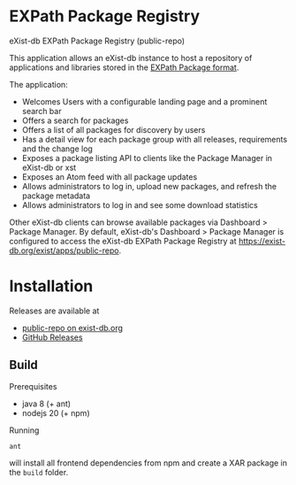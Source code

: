 # EXPath Package Registry

eXist-db EXPath Package Registry (public-repo)

This application allows an eXist-db instance to host a repository of applications and libraries stored in the [EXPath Package format](https://expath.org/spec/pkg).

The application:

- Welcomes Users with a configurable landing page and a prominent search bar
- Offers a search for packages
- Offers a list of all packages for discovery by users
- Has a detail view for each package group with all releases, requirements and the change log
- Exposes a package listing API to clients like the Package Manager in eXist-db or xst
- Exposes an Atom feed with all package updates
- Allows administrators to log in, upload new packages, and refresh the package metadata
- Allows administrators to log in and see some download statistics

Other eXist-db clients can browse available packages via Dashboard > Package Manager. By default, eXist-db's Dashboard > Package Manager is configured to access the eXist-db EXPath Package Registry at https://exist-db.org/exist/apps/public-repo.

# Installation

Releases are available at

- [public-repo on exist-db.org](https://exist-db.org/exist/apps/public-repo/packages/public-repo?eXist-db-min-version=5.2.0)
- [GitHub Releases](https://github.com/exist-db/public-repo/releases)

## Build

Prerequisites

* java 8 (+ ant)
* nodejs 20 (+ npm)

Running

```
ant
```

will install all frontend dependencies from npm and create a XAR package in the `build` folder.

